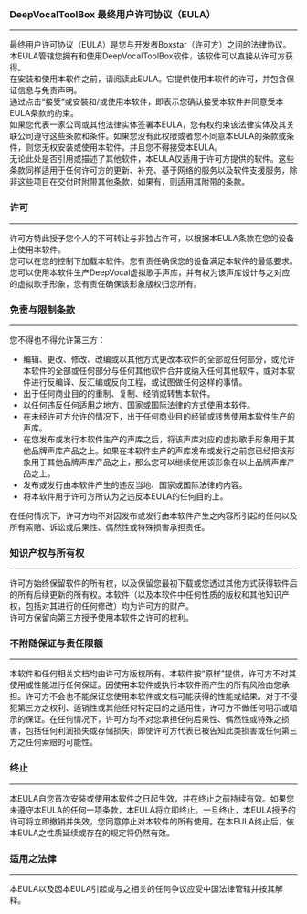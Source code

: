 ### DeepVocalToolBox 最终用户许可协议（EULA）  
________

最终用户许可协议（EULA）是您与开发者Boxstar（许可方）之间的法律协议。  
本EULA管辖您拥有和使用DeepVocalToolBox软件，该软件可以直接从许可方获得。  
在安装和使用本软件之前，请阅读此EULA。它提供使用本软件的许可，并包含保证信息与免责声明。  
通过点击“接受”或安裝和/或使用本软件，即表示您确认接受本软件并同意受本EULA条款的约束。  
如果您代表一家公司或其他法律实体签署本EULA，您有权约束该法律实体及其关联公司遵守这些条款和条件。如果您没有此权限或者您不同意本EULA的条款或条件，则您无权安装或使用本软件。并且您不得接受本EULA。  
无论此处是否引用或描述了其他软件，本EULA仅适用于许可方提供的软件。这些条款同样适用于任何许可方的更新、补充、基于网络的服务以及软件支援服务，除非这些项目在交付时附带其他条款，如果有，则适用其附带的条款。  

### 许可  
----  

许可方特此授予您个人的不可转让与非独占许可，以根据本EULA条款在您的设备上使用本软件。  
您可以在您的控制下加载本软件。您有责任确保您的设备满足本软件的最低要求。  
您可以使用本软件生产DeepVocal虚拟歌手声库，并有权为该声库设计与之对应的虚拟歌手形象，您有责任确保该形象版权归您所有。  

### 免责与限制条款  
----  

您不得也不得允许第三方：  

- 编辑、更改、修改、改编或以其他方式更改本软件的全部或任何部分，或允许本软件的全部或任何部分与任何其他软件合并或纳入任何其他软件，或对本软件进行反编译、反汇编或反向工程，或试图做任何这样的事情。  
- 出于任何商业目的的重制、复制、经销或转售本软件。  
- 以任何违反任何适用之地方、国家或国际法律的方式使用本软件。  
- 在未经许可方允许的情况下，出于任何商业目的经销或转售使用本软件生产的声库。  
- 在您发布或发行本软件生产的声库之后，将该声库对应的虚拟歌手形象用于其他品牌声库产品之上。如果在本软件生产的声库发布或发行之前您已经把该形象用于其他品牌声库产品之上，那么您可以继续使用该形象在以上品牌声库产品之上。  
- 发布或发行由本软件产生的违反当地、国家或国际法律的内容。  
- 将本软件用于许可方所认为之违反本EULA的任何目的上。  

在任何情况下，许可方均不对因发布或发行由本软件产生之内容所引起的任何以及所有索赔、诉讼或后果性、偶然性或特殊损害承担责任。  

### 知识产权与所有权  
----  

许可方始终保留软件的所有权，以及保留您最初下载或您透过其他方式获得软件后的所有后续更新的所有权。本软件（以及本软件中任何性质的版权和其他知识产权，包括对其进行的任何修改）均为许可方的财产。  
许可方保留向第三方授予使用本软件之许可的权利。  

### 不附随保证与责任限额  
----  

本软件和任何相关文档均由许可方版权所有。本软件按“原样”提供，许可方不对其使用或性能进行任何保证。因使用本软件或执行本软件而产生的所有风险由您承担。许可方不会也不能保证您使用本软件或文档可能获得的性能或结果。对于不侵犯第三方之权利、适销性或其他任何特定目的之适用性，许可方不做任何明示或暗示的保证。在任何情况下，许可方均不对您承担任何后果性、偶然性或特殊之损害，包括任何利润损失或存储损失，即使许可方代表已被告知此类损害或任何第三方之任何索赔的可能性。  

### 终止  
----  

本EULA自您首次安装或使用本软件之日起生效，并在终止之前持续有效。如果您未遵守本EULA的任何一项条款，本EULA将立即终止。一旦终止，本EULA授予的许可将立即撤销并失效，您同意停止对本软件的所有使用。在本EULA终止后，依本EULA之性质延续或存在的规定将仍然有效。  

### 适用之法律  
----  

本EULA以及因本EULA引起或与之相关的任何争议应受中国法律管辖并按其解释。